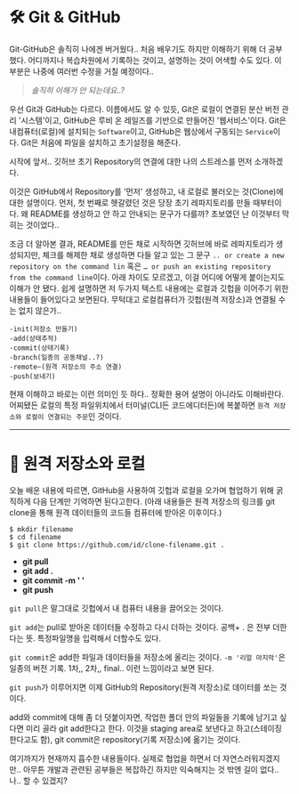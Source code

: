 # 🛠️ Git & GitHub

Git-GitHub은 솔직히 나에겐 버거웠다.. 처음 배우기도 하지만 이해하기 위해 더 공부했다. 어디까지나 복습차원에서 기록하는 것이고, 설명하는 것이 어색할 수도 있다. 이 부분은 나중에 여러번 수정을 거칠 예정이다..

>_솔직히 이해가 안 되는데요..?_

우선 Git과 GitHub는 다르다. 이름에서도 알 수 있듯, Git은 로컬이 연결된 분산 버전 관리 '시스템'이고, GitHub은 루비 온 레일즈를 기반으로 만들어진 '웹서비스'이다. Git은 내컴퓨터(로컬)에 설치되는 `Software`이고, GitHub은 웹상에서 구동되는 `Service`이다. Git은 처음에 파일을 설치하고 초기설정을 해준다.

시작에 앞서.. 깃허브 초기 Repository의 연결에 대한 나의 스트레스를 먼저 소개하겠다.

이것은 GitHub에서 Repository를 '먼저' 생성하고, 내 로컬로 불러오는 것(Clone)에 대한 설명이다. 먼저, 첫 번째로 헷갈렸던 것은 당장 초기 레파지토리를 만들 때부터이다. 왜 README를 생성하고 안 하고 안내되는 문구가 다를까? 초보였던 난 이것부터 막히는 것이었다..

조금 더 알아본 결과, README를 만든 채로 시작하면 깃허브에 바로 레파지토리가 생성되지만, 체크를 해제한 채로 생성하면 다들 알고 있는 그 문구 `.. or create a new repository on the command lin` 혹은 `… or push an existing repository from the command line`이다. 아래 차이도 모르겠고, 이걸 어디에 어떻게 붙이는지도 이해가 안 됐다. 쉽게 설명하면 저 두가지 텍스트 내용에는 로컬과 깃헙을 이어주기 위한 내용들이 들어있다고 보면된다. 무턱대고 로컬컴퓨터가 깃헙(원격 저장소)과 연결될 수는 없지 않은가.. 

```
-init(저장소 만들기)
-add(상태추적)
-commit(상태기록)
-branch(일종의 공동채널..?)
-remote~(원격 저장소의 주소 연결)
-push(보내기) 
```
현재 이해하고 바로는 이런 의미인 듯 하다.. 정확한 용어 설명이 아니라도 이해바란다. 어찌됐든 로컬의 특정 파일위치에서 터미널(CLI든 코드에디터든)에 복붙하면 `원격 저장소와 로컬이 연결되는 주문`인 것이다.
___

# 🔁 원격 저장소와 로컬


오늘 배운 내용에 따르면, GitHub을 사용하여 깃헙과 로컬을 오가며 협업하기 위해 굵직하게 다음 단계만 기억하면 된다고한다. (아래 내용들은 원격 저장소의 링크를 git clone을 통해 원격 데이터들의 코드들 컴퓨터에 받아온 이후이다.)

```
$ mkdir filename
$ cd filename
$ git clone https://github.com/id/clone-filename.git .
```


  * __git pull__
  * __git add .__
  * __git commit -m ' '__
  * __git push__

`git pull`은 말그대로 깃헙에서 내 컴퓨터 내용을 끌어오는 것이다.

`git add`는 pull로 받아온 데이터들 수정하고 다시 더하는 것이다. 공백+ . 은 전부 더한다는 뜻. 특정파일명을 입력해서 더할수도 있다.

`git commit`은 add한 파일과 데이터들을 저장소에 올리는 것이다. `-m '리얼 마지막'`은 일종의 버전 기록. 1차,, 2차,, final.. 이런 느낌이라고 보면 된다.

`git push`가 이루어지면 이제 GitHub의 Repository(원격 저장소)로 데이터를 쏘는 것이다.

add와 commit에 대해 좀 더 덧붙이자면, 작업한 폴더 안의 파일들을 기록에 남기고 싶다면 미리 골라 git add한다고 한다. 이것을 staging area로 보낸다고 하고(스테이징 한다고도 함), git commit은 repository(기록 저장소)에 옮기는 것이다.

여기까지가 현재까지 흡수한 내용들이다. 실제로 협업을 하면서 더 자연스러워지겠지만.. 아무튼 개발과 관련된 공부들은 복잡하긴 하지만 익숙해지는 것 밖엔 길이 없다.. 나.. 할 수 있겠지?

